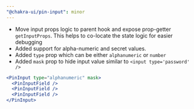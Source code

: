 ```yaml
---
"@chakra-ui/pin-input": minor
---
```


- Move input props logic to parent hook and expose prop-getter `getInputProps`.
  This helps to co-locate the state logic for easier debugging
- Added support for alpha-numeric and secret values.
- Added `type` prop which can be either `alphanumeric` or `number`
- Added `mask` prop to hide input value similar to `<input type='password' />`

```jsx
<PinInput type="alphanumeric" mask>
  <PinInputField />
  <PinInputField />
  <PinInputField />
</PinInput>
```
